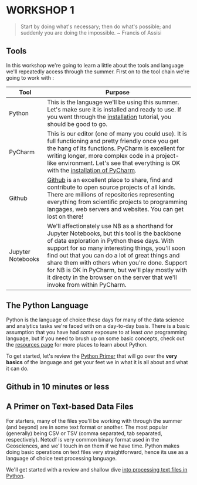 # WORKSHOP 1

> Start by doing what's necessary; then do what's possible; and suddenly you are doing the impossible.  ~ Francis of Assisi

## Tools
In this workshop we're going to learn a little about the tools and language we'll repeatedly access through the summer.  First on to the tool chain we're going to work with :

| Tool | Purpose |
|------|---------|
|Python|This is the language we'll be using this summer.  Let's make sure it is installed and ready to use.  If you went through the [installation](../README.md) tutorial, you should be good to go. |
|PyCharm|This is our editor (one of many you could use).  It is full functioning and pretty friendly once you get the hang of its functions.  PyCharm is excellent for writing longer, more complex code in a project-like environment.  Let's see that everything is OK with the [installation of PyCharm](../README.md). |
|Github|[Github](https://github.com) is an excellent place to share, find and contribute to open source projects of all kinds.  There are millions of repositories representing everything from scientific projects to programming langages, web servers and websites.  You can get lost on there! |
|Jupyter Notebooks|We'll affectionately use NB as a shorthand for Jupyter Notebooks, but this tool is the backbone of data exploration in Python these days.  With support for so many interesting things, you'll soon find out that you can do a lot of great things and share them with others when you're done. Support for NB is OK in PyCharm, but we'll play mostly with it directy in the browser on the server that we'll invoke from within PyCharm.|

## The Python Language
Python is the language of choice these days for many of the data science and analytics tasks we're faced with on a day-to-day basis.  There is a basic assumption that you have had _some_ exposure to at least _one_ programming language, but if you need to brush up on some basic concepts, check out the [resources page](../resources.md) for more places to learn about Python.

To get started, let's review the [Python Primer](primer_python.md) that will go over the **very basics** of the language and get your feet we in what it is all about and what it can do.

## Github in 10 minutes or less


## A Primer on Text-based Data Files

For starters, many of the files you'll be working with through the summer (and beyond) are in some text format or another.  The most popular (generally) being CSV or TSV (comma separated, tab separated, respectively).  Netcdf is very common binary format used in the Geosciences, and we'll touch in on them if we have time.  Python makes doing basic operations on text files very straightforward, hence its use as a language of choice text processing language.

We'll get started with a review and shallow dive [into processing text files in Python](primer_files.md).




